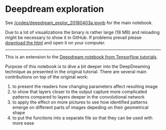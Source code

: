 # Deepdream exploration

See [/codes/deepdream_explor_20180403a.ipynb](https://github.com/pepaczz/deepdream_exploration/blob/master/codes/deepdream_explor_20180403a.ipynb) for the main notebook. 

Due to a lot of visualizations the binary is rather large (18 MB) and reloading might be necessary to show it in GitHub. If problems prevail please [download the html](https://github.com/pepaczz/deepdream_exploration/blob/master/codes/deepdream_explor_20180403a.html) and open it on your computer.

______

This is an extension to the [Deepdream notebook from Tensorflow tutorials](https://github.com/tensorflow/tensorflow/blob/master/tensorflow/examples/tutorials/deepdream/deepdream.ipynb).

Purpose of this notebook is to dive a bit deeper into the DeepDreaming technique as presented in the original tutorial. There are several main contributions on top of the original work:
 1. to present the readers how changing parameters affect resulting image
 2. to show that layers closer to the output capture more complicated patterns compared to layers deeper in the convolutional network
 3. to apply the effect on more pictures to see how identified patterns emerge on different parts of images depeding on their geometrical shape
 4. to put the functions into a separate file so that they can be used with more ease
